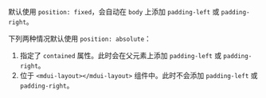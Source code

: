 默认使用 `position: fixed`，会自动在 `body` 上添加 `padding-left` 或 `padding-right`。

下列两种情况默认使用 `position: absolute`：
1. 指定了 `contained` 属性。此时会在父元素上添加 `padding-left` 或 `padding-right`。
2. 位于 `<mdui-layout></mdui-layout>` 组件中。此时不会添加 `padding-left` 或 `padding-right`。
